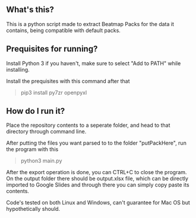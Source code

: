 ## What's this?

This is a python script made to extract Beatmap Packs for the data it contains, being compatible with default packs. 

## Prequisites for running?

Install Python 3 if you haven't, make sure to select "Add to PATH" while installing. 

Install the prequisites with this command after that

>pip3 install py7zr openpyxl

## How do I run it?

Place the repository contents to a seperate folder, and head to that directory through command line.

After putting the files you want parsed to to the folder "putPackHere", run the program with this

>python3 main.py

After the export operation is done, you can CTRL+C to close the program. On the output folder there should be output.xlsx file, which can be directly imported to Google Slides and through there you can simply copy paste its contents. 

Code's tested on both Linux and Windows, can't guarantee for Mac OS but hypothetically should.
